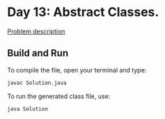 # Day 13: Abstract Classes.

[Problem description](https://www.hackerrank.com/challenges/30-abstract-classes)

## Build and Run

To compile the file, open your terminal and type:
```bash
javac Solution.java
```

To run the generated class file, use:
```bash
java Solution
```

